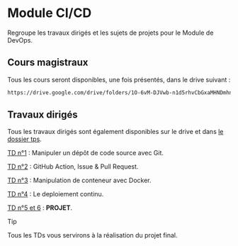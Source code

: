 # Module CI/CD

Regroupe les travaux dirigés et les sujets de projets pour le Module de DevOps.

## Cours magistraux

Tous les cours seront disponibles, une fois présentés, dans le drive suivant :

```sh
https://drive.google.com/drive/folders/1O-6vM-DJVwb-n1d5rhvCbGxaMHNDmhn8?usp=sharing
```

## Travaux dirigés

Tous les travaux dirigés sont également disponibles sur le drive et dans [le dossier tps](./tds).

[TD n°1](./tds/td1.md) : Manipuler un dépôt de code source avec Git.

[TD n°2](./tds/td2.md) : GitHub Action, Issue & Pull Request.

[TD n°3](./tds/td3.md) : Manipulation de conteneur avec Docker.

[TD n°4](./tds/td4.md) : Le deploiement continu.

[TD n°5 et 6](./projets/README.md) : **PROJET**.

> [!TIP]
> Tous les TDs vous servirons à la réalisation du projet final.
